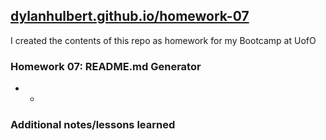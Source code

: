 ## [dylanhulbert.github.io/homework-07](https://dylanhulbert.github.io/homework-07)
I created the contents of this repo as homework for my Bootcamp at UofO
### Homework 07: README.md Generator
* -
### Additional notes/lessons learned
